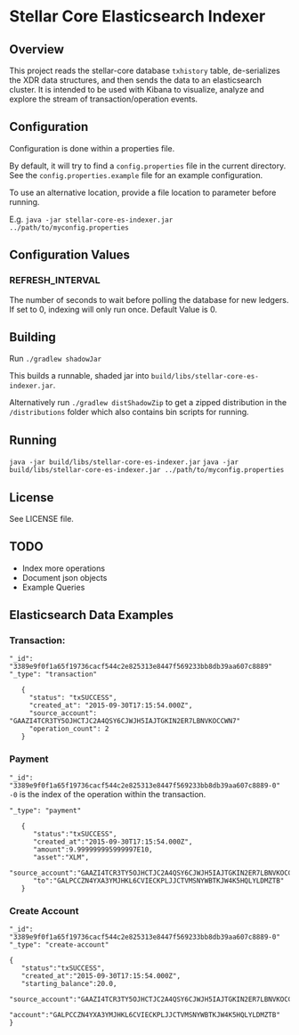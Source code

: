 # Stellar Core Elasticsearch Indexer

## Overview
This project reads the stellar-core database `txhistory` table, de-serializes the XDR data structures, and then sends the data to an elasticsearch cluster. It is intended to be used with Kibana to visualize, analyze and explore the stream of transaction/operation events.

## Configuration
Configuration is done within a properties file.

By default, it will try to find a `config.properties` file in the current directory. See the `config.properties.example` file for an example configuration. 

To use an alternative location, provide a file location to parameter before running.

E.g.
`java -jar stellar-core-es-indexer.jar ../path/to/myconfig.properties`


## Configuration Values

### REFRESH_INTERVAL 
The number of seconds to wait before polling the database for new ledgers.
If set to 0, indexing will only run once.
Default Value is 0.

## Building
Run `./gradlew shadowJar`

This builds a runnable, shaded jar into `build/libs/stellar-core-es-indexer.jar`.

Alternatively run `./gradlew distShadowZip` to get a zipped distribution in the `/distributions` folder which also contains bin scripts for running.

## Running
`java -jar build/libs/stellar-core-es-indexer.jar`
`java -jar build/libs/stellar-core-es-indexer.jar ../path/to/myconfig.properties`

## License
See LICENSE file.

## TODO
- Index more operations
- Document json objects
- Example Queries

## Elasticsearch Data Examples

### Transaction:
`"_id": "3389e9f0f1a65f19736cacf544c2e825313e8447f569233bb8db39aa607c8889"`     
`"_type": "transaction"`
```
   {
     "status": "txSUCCESS",
     "created_at": "2015-09-30T17:15:54.000Z",
     "source_account": "GAAZI4TCR3TY5OJHCTJC2A4QSY6CJWJH5IAJTGKIN2ER7LBNVKOCCWN7"
     "operation_count": 2
   }
```

### Payment
`"_id": "3389e9f0f1a65f19736cacf544c2e825313e8447f569233bb8db39aa607c8889-0"`
`-0` is the index of the operation within the transaction.
     
`"_type": "payment"`

```
   {  
      "status":"txSUCCESS",
      "created_at":"2015-09-30T17:15:54.000Z",
      "amount":9.999999995999997E10,
      "asset":"XLM",
      "source_account":"GAAZI4TCR3TY5OJHCTJC2A4QSY6CJWJH5IAJTGKIN2ER7LBNVKOCCWN7",
      "to":"GALPCCZN4YXA3YMJHKL6CVIECKPLJJCTVMSNYWBTKJW4K5HQLYLDMZTB"
   }
```

### Create Account
`"_id": "3389e9f0f1a65f19736cacf544c2e825313e8447f569233bb8db39aa607c8889-0"`     
`"_type": "create-account"`

```
{  
   "status":"txSUCCESS",
   "created_at":"2015-09-30T17:15:54.000Z",
   "starting_balance":20.0,
   "source_account":"GAAZI4TCR3TY5OJHCTJC2A4QSY6CJWJH5IAJTGKIN2ER7LBNVKOCCWN7",
   "account":"GALPCCZN4YXA3YMJHKL6CVIECKPLJJCTVMSNYWBTKJW4K5HQLYLDMZTB"
}
```